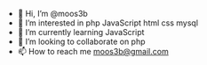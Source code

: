 - 👋 Hi, I’m @moos3b
- 👀 I’m interested in php JavaScript html css mysql
- 🌱 I’m currently learning JavaScript
- 💞️ I’m looking to collaborate on php
- 📫 How to reach me moos3b@gmail.com

<!---
moos3b/moos3b is a ✨ special ✨ repository because its `README.md` (this file) appears on your GitHub profile.
You can click the Preview link to take a look at your changes.
--->
